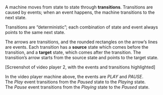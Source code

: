 A machine moves from state to state through **transitions**. Transitions are caused by events; when an event happens, the machine transitions to the next state.

Transitions are “deterministic”; each combination of state and event always points to the same next state.

The arrows are transitions, and the rounded rectangles on the arrow’s lines are events. Each transition has a **source** state which comes before the transition, and a **target** state, which comes after the transition. The transition’s arrow starts from the source state and points to the target state.

[Screenshot of video player 2, with the events and transitions highlighted]

In the video player machine above, the events are *PLAY* and *PAUSE*. The *Play* event transitions from the *Paused* state to the *Playing* state. The *Pause* event transitions from the *Playing* state to the *Paused* state.
